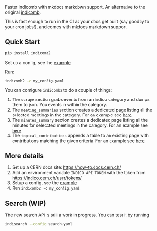 Faster indicomb with mkdocs markdown support.
An alternative to the original [indicomb](https://gitlab.cern.ch/indicomb/indicomb).

This is fast enough to run in the CI as your docs get built (say goodby to your cron jobs!), and comes with mkdocs markdown support.


## Quick Start

```bash
pip install indicomb2
```

Set up a config, see the [example](https://gitlab.cern.ch/indicomb/indicomb2/-/blob/main/example.yaml)

Run:

```bash
indicomb2 -c my_config.yaml
```

You can configure `indicomb2` to do a couple of things:

1. The `scrape` section grabs events from an indico category and dumps them to json. You events in within the category.
2. The `meeting_summaries` section creates a dedicated page listing all the selected meetings in the category. For an example see [here](https://ftag.docs.cern.ch/meetings/algorithms/)
3. The `minutes_summary` section creates a dedicated page listing all the minutes for seleccted meetings in the category. For an example see [here](https://ftag.docs.cern.ch/meetings/algorithms-minutes/)
4. The `topical_contributions` appends a table to an existing page with contributions matching the given criteria. For an example see [here](https://ftag.docs.cern.ch/algorithms/taggers/GN2/#meeting-contributions)


## More details

1. Set up a CERN docs site: https://how-to.docs.cern.ch/
2. Add an environment variable `INDICO_API_TOKEN` with the token from https://indico.cern.ch/user/tokens/
3. Setup a config, see the [example](https://gitlab.cern.ch/indicomb/indicomb2/-/blob/main/example.yaml)
4. Run `indicomb2 -c my_config.yaml`


## Search (WIP)

The new search API is still a work in progress.
You can test it by running

```bash
indisearch --config search.yaml 
```
